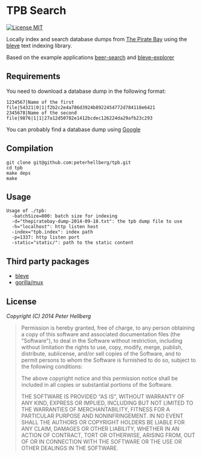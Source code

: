 # TPB Search

[![License MIT](https://img.shields.io/badge/license-MIT-lightgrey.svg?style=flat)](https://github.com/peterhellberg/tpb#license)

Locally index and search database dumps from
[The Pirate Bay](http://en.wikipedia.org/wiki/The_Pirate_Bay) using the
[bleve](https://github.com/couchbaselabs/bleve) text indexing library.

Based on the example applications
[beer-search](https://github.com/blevesearch/beer-search) and
[bleve-explorer](https://github.com/blevesearch/bleve-explorer)

## Requirements

You need to download a database dump in the following format:

```
1234567|Name of the first file|54321|0|1|f2b2c2e4a786d3924b8922454772d784118e6421
2345678|Name of the second file|9876|1|1|27a12d50782e1412bcdec126224da29afb23c293
```

You can probably find a database dump using [Google](http://lmgtfy.com/?q=%22thepiratebay-dump%22+%22.txt.gz%22+--bitsnoop)

## Compilation

```
git clone git@github.com:peterhellberg/tpb.git
cd tpb
make deps
make
```

## Usage

```
Usage of ./tpb:
  -batchSize=800: batch size for indexing
  -d="thepiratebay-dump-2014-09-18.txt": the tpb dump file to use
  -h="localhost": http listen host
  -index="tpb.index": index path
  -p=1337: http listen port
  -static="static/": path to the static content
```

## Third party packages

 - [bleve](https://godoc.org/github.com/blevesearch/bleve)
 - [gorilla/mux](https://godoc.org/github.com/gorilla/mux)

## License

*Copyright (C) 2014 Peter Hellberg*

> Permission is hereby granted, free of charge, to any person obtaining
> a copy of this software and associated documentation files (the "Software"),
> to deal in the Software without restriction, including without limitation
> the rights to use, copy, modify, merge, publish, distribute, sublicense,
> and/or sell copies of the Software, and to permit persons to whom the
> Software is furnished to do so, subject to the following conditions:
>
> The above copyright notice and this permission notice shall be included
> in all copies or substantial portions of the Software.
>
> THE SOFTWARE IS PROVIDED "AS IS", WITHOUT WARRANTY OF ANY KIND,
> EXPRESS OR IMPLIED, INCLUDING BUT NOT LIMITED TO THE WARRANTIES
> OF MERCHANTABILITY, FITNESS FOR A PARTICULAR PURPOSE AND NONINFRINGEMENT.
> IN NO EVENT SHALL THE AUTHORS OR COPYRIGHT HOLDERS BE LIABLE FOR ANY CLAIM,
> DAMAGES OR OTHER LIABILITY, WHETHER IN AN ACTION OF CONTRACT,
> TORT OR OTHERWISE, ARISING FROM, OUT OF OR IN CONNECTION WITH THE SOFTWARE
> OR THE USE OR OTHER DEALINGS IN THE SOFTWARE.
